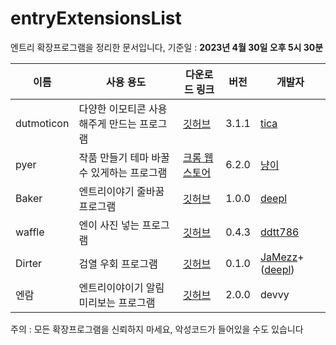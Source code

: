 # entryExtensionsList
엔트리 확장프로그램을 정리한 문서입니다, 기준일 : __2023년 4월 30일 오후 5시 30분__

|이름|사용 용도|다운로드 링크|버전|개발자
|-|-|-|-|-|
dutmoticon|다양한 이모티콘 사용해주게 만드는 프로그램|[깃허브](https://github.com/EntryHack/dutmoticon/releases/tag/3.1.1)|3.1.1|[tica](https://playentry.org/profile/60bc5559659bf40bd15d022c/project?sort=created&term=all)
pyer|작품 만들기 테마 바꿀 수 있게하는 프로그램|[크롬 웹스토어](https://chrome.google.com/webstore/detail/pyer-엔트리-테마/acakicmakfimdjpiopdgocnkemebjmln)|6.2.0|[냥이](https://playentry.org/profile/54b8879177aebdc00b150b12?sort=created&term=all)|
Baker|엔트리이야기 줄바꿈 프로그램|[깃허브](https://github.com/deliciouswaffle/Baker/releases/tag/crx)|1.0.0|[deepl](https://playentry.org/profile/64100ab2d4c5cc008aa08078?sort=created&term=all)|
waffle|엔이 사진 넣는 프로그램|[깃허브](https://github.com/ddtt786/waffle/releases/tag/0.4.3)|0.4.3|[ddtt786](https://playentry.org/profile/6267d6308d2fe905d32ab6e0?sort=created&term=all)|
Dirter|검열 우회 프로그램|[깃허브](https://github.com/Im-JaMezz/Dirter)|0.1.0|[JaMezz](https://playentry.org/profile/642967259d3c0c00733b01b5?sort=created&term=all)+([deepl](https://playentry.org/profile/64100ab2d4c5cc008aa08078?sort=created&term=all))|
엔람|엔트리이야이기 알림 미리보는 프로그램|[깃허브](./12345.zip)|2.0.0|devvy|

주의 : 모든 확장프로그램을 신뢰하지 마세요, 악성코드가 들어있을 수도 있습니다
